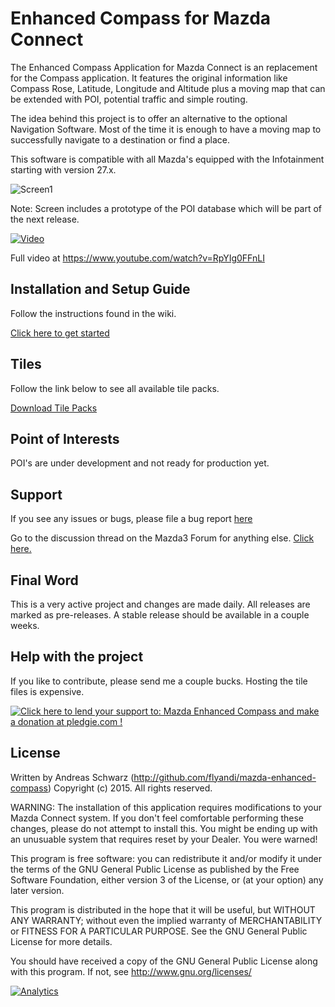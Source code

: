 Enhanced Compass for Mazda Connect
=============

The Enhanced Compass Application for Mazda Connect is an replacement for the Compass application. It features the original information like Compass Rose, Latitude, Longitude and Altitude plus a moving map that can be extended with POI, potential traffic and simple routing.

The idea behind this project is to offer an alternative to the optional Navigation Software. Most of the time it is enough to have a moving map to successfully navigate to a destination or find a place.

This software is compatible with all Mazda's equipped with the Infotainment starting with version 27.x. 

![Screen1](https://github.com/flyandi/mazda-enhanced-compass/blob/master/docs/images/eca-1.jpg)

Note: Screen includes a prototype of the POI database which will be part of the next release.


[![Video](https://github.com/flyandi/mazda-enhanced-compass/blob/master/docs/images/video_eca_gif.gif)](https://www.youtube.com/watch?v=RpYIg0FFnLI)

Full video at 
https://www.youtube.com/watch?v=RpYIg0FFnLI


## Installation and Setup Guide

Follow the instructions found in the wiki. 

[Click here to get started](https://github.com/flyandi/mazda-enhanced-compass/wiki/Setup-and-Installation-Guide)


## Tiles

Follow the link below to see all available tile packs.

[Download Tile Packs](https://github.com/flyandi/mazda-enhanced-compass/wiki/Tiles)


## Point of Interests

POI's are under development and not ready for production yet.


## Support

If you see any issues or bugs, please file a bug report [here](https://github.com/flyandi/mazda-enhanced-compass/issues)

Go to the discussion thread on the Mazda3 Forum for anything else. [Click here.](http://mazda3revolution.com/forums/2014-mazda-3-skyactiv-audio-electronics/100657-enhanced-compass-application-mazda-connect.html)


## Final Word

This is a very active project and changes are made daily. All releases are marked as pre-releases. A stable release should be available in a couple weeks.

## Help with the project

If you like to contribute, please send me a couple bucks. Hosting the tile files is expensive.

<a href='https://pledgie.com/campaigns/29849'><img alt='Click here to lend your support to: Mazda Enhanced Compass  and make a donation at pledgie.com !' src='https://pledgie.com/campaigns/29849.png?skin_name=chrome' border='0' ></a>



## License

Written by Andreas Schwarz (http://github.com/flyandi/mazda-enhanced-compass)
Copyright (c) 2015. All rights reserved.
 
WARNING: The installation of this application requires modifications to your Mazda Connect system.
If you don't feel comfortable performing these changes, please do not attempt to install this. You might
be ending up with an unusuable system that requires reset by your Dealer. You were warned!

This program is free software: you can redistribute it and/or modify it under the terms of the 
GNU General Public License as published by the Free Software Foundation, either version 3 of the
License, or (at your option) any later version.

This program is distributed in the hope that it will be useful, but WITHOUT ANY WARRANTY; without even 
the implied warranty of MERCHANTABILITY or FITNESS FOR A PARTICULAR PURPOSE. See the GNU General Public
License for more details.
 
You should have received a copy of the GNU General Public License along with this program. 
If not, see http://www.gnu.org/licenses/

[![Analytics](https://ga-beacon.appspot.com/UA-72159725-1/quaso/mazda-enhanced-compass-routing/)](https://github.com/igrigorik/ga-beacon)
